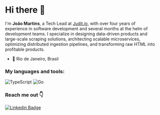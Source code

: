 # Hi there 👋

I'm **João Martins**, a Tech Lead at [Judit.io](https://www.judit.io), with over four years of experience in software development and several months at the helm of development teams. I specialize in designing data-driven products and large-scale scraping solutions, architecting scalable microservices, optimizing distributed ingestion pipelines, and transforming raw HTML into profitable products.

- 📍 Rio de Janeiro, Brasil

### My languages and tools:

<img alt="TypeScript" src="https://img.shields.io/badge/TypeScript-007ACC?style=for-the-badge&logo=typescript&logoColor=white"/>
<img alt="Go" src="https://img.shields.io/badge/Go-00ADD8?style=for-the-badge&logo=go&logoColor=white"/>

### Reach me out 👇
[![Linkedin Badge](https://img.shields.io/badge/-João%20Martins-6633cc?style=flat-square&logo=Linkedin&logoColor=white&link=https://www.linkedin.com/in/joaomartinsdev/)](https://www.linkedin.com/in/joaomartinsdev/) 
